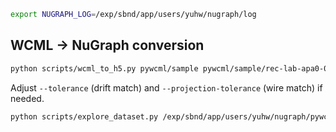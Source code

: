 

```bash
export NUGRAPH_LOG=/exp/sbnd/app/users/yuhw/nugraph/log
```
## WCML → NuGraph conversion

```bash
python scripts/wcml_to_h5.py pywcml/sample pywcml/sample/rec-lab-apa0-0.h5
```

Adjust `--tolerance` (drift match) and `--projection-tolerance` (wire match) if needed.


```bash
python scripts/explore_dataset.py /exp/sbnd/app/users/yuhw/nugraph/pywcml/sample/rec-lab-apa0-0.h5        --split test --limit 3 --outdir plots_demo
```